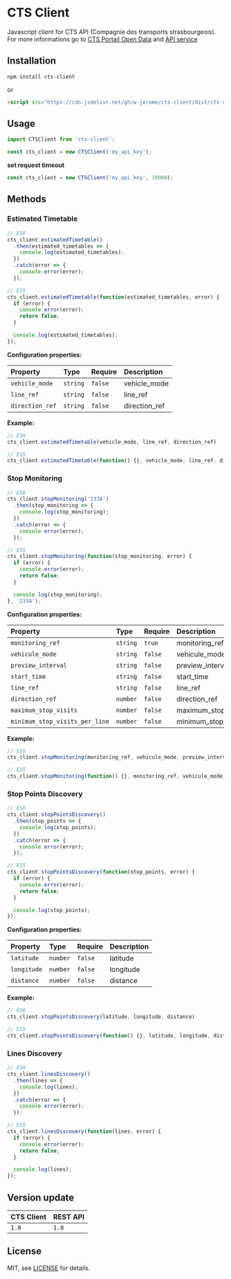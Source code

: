 # CTS Client
Javascript client for CTS API (Compagnie des transports strasbourgeois). For more informations go to [CTS Portail Open Data](https://www.cts-strasbourg.eu/fr/portail-open-data/) and [API service](https://api.cts-strasbourg.eu/index.html)

## Installation

```console
npm install cts-client
```

or

```html
<script src="https://cdn.jsdelivr.net/gh/w-jerome/cts-client/dist/cts-client.min.js"></script>
```

## Usage

```javascript
import CTSClient from 'cts-client';

const cts_client = new CTSClient('my_api_key');
```

**set request timeout**

```javascript
const cts_client = new CTSClient('my_api_key', 10000);
```

## Methods

### Estimated Timetable

```javascript
// ES6
cts_client.estimatedTimetable()
  .then(estimated_timetables => {
    console.log(estimated_timetables);
  })
  .catch(error => {
    console.error(error);
  });

// ES5
cts_client.estimatedTimetable(function(estimated_timetables, error) {
  if (error) {
    console.error(error);
    return false;
  }

  console.log(estimated_timetables);
});
```

**Configuration properties:**

| Property | Type | Require | Description |
|:---------|:-----|:-----|:------------|
| `vehicle_mode` | `string` | `false` | vehicle_mode |
| `line_ref` | `string` | `false` | line_ref |
| `direction_ref` | `string` | `false` | direction_ref |

**Example:**

```javascript
// ES6
cts_client.estimatedTimetable(vehicle_mode, line_ref, direction_ref)

// ES5
cts_client.estimatedTimetable(function() {}, vehicle_mode, line_ref, direction_ref)
```

### Stop Monitoring

```javascript
// ES6
cts_client.stopMonitoring('233A')
  .then(stop_monitoring => {
    console.log(stop_monitoring);
  })
  .catch(error => {
    console.error(error);
  });

// ES5
cts_client.stopMonitoring(function(stop_monitoring, error) {
  if (error) {
    console.error(error);
    return false;
  }

  console.log(stop_monitoring);
}, '233A');
```

**Configuration properties:**

| Property | Type | Require | Description |
|:---------|:-----|:-----|:------------|
| `monitoring_ref` | `string` | `true` | monitoring_ref |
| `vehicule_mode` | `string` | `false` | vehicule_mode |
| `preview_interval` | `string` | `false` | preview_interval |
| `start_time` | `string` | `false` | start_time |
| `line_ref` | `string` | `false` | line_ref |
| `direction_ref` | `number` | `false` | direction_ref |
| `maximum_stop_visits` | `number` | `false` | maximum_stop_visits |
| `minimum_stop_visits_per_line` | `number` | `false` | minimum_stop_visits_per_line |

**Example:**

```javascript
// ES6
cts_client.stopMonitoring(monitoring_ref, vehicule_mode, preview_interval, start_time, line_ref, direction_ref, maximum_stop_visits, minimum_stop_visits_per_line)

// ES5
cts_client.stopMonitoring(function() {}, monitoring_ref, vehicule_mode, preview_interval, start_time, line_ref, direction_ref, maximum_stop_visits, minimum_stop_visits_per_line)
```

### Stop Points Discovery

```javascript
// ES6
cts_client.stopPointsDiscovery()
  .then(stop_points => {
    console.log(stop_points);
  })
  .catch(error => {
    console.error(error);
  });

// ES5
cts_client.stopPointsDiscovery(function(stop_points, error) {
  if (error) {
    console.error(error);
    return false;
  }

  console.log(stop_points);
});
```

**Configuration properties:**

| Property | Type | Require | Description |
|:---------|:-----|:-----|:------------|
| `latitude` | `number` | `false` | latitude |
| `longitude` | `number` | `false` | longitude |
| `distance` | `number` | `false` | distance |

**Example:**

```javascript
// ES6
cts_client.stopPointsDiscovery(latitude, longitude, distance)

// ES5
cts_client.stopPointsDiscovery(function() {}, latitude, longitude, distance)
```

### Lines Discovery

```javascript
// ES6
cts_client.linesDiscovery()
  .then(lines => {
    console.log(lines);
  })
  .catch(error => {
    console.error(error);
  });

// ES5
cts_client.linesDiscovery(function(lines, error) {
  if (error) {
    console.error(error);
    return false;
  }

  console.log(lines);
});
```

## Version update

| CTS Client | REST API     |
|:-----------|:-------------|
| `1.0`      | `1.0`        |

## License

MIT, see [LICENSE](https://github.com/w-jerome/cts-client/blob/master/LICENSE) for details.
